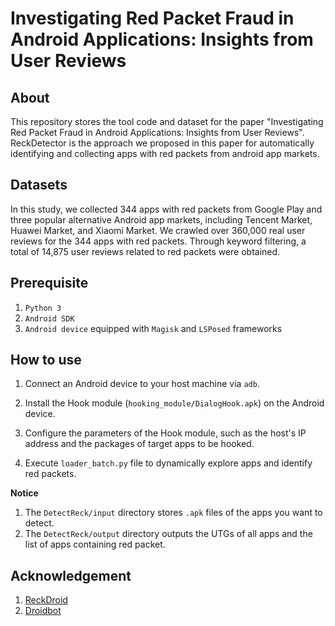 # Investigating Red Packet Fraud in Android Applications: Insights from User Reviews

## About
This repository stores the tool code and dataset for the paper "Investigating Red Packet Fraud in Android Applications: Insights from User Reviews".
ReckDetector is the approach we proposed in this paper for automatically identifying and collecting apps with red packets from android app markets. 

## Datasets
In this study, we collected 344 apps with red packets from Google Play and three popular alternative Android app markets, including Tencent Market, Huawei Market, and Xiaomi Market.
We crawled over 360,000 real user reviews for the 344 apps with red packets.
Through keyword filtering, a total of 14,875 user reviews related to red packets were obtained.

## Prerequisite

1. `Python 3` 
2. `Android SDK`
3. `Android device` equipped with `Magisk` and `LSPosed` frameworks


## How to use

1. Connect an Android device to your host machine via `adb`.

2. Install the Hook module (`hooking_module/DialogHook.apk`) on the Android device.

3. Configure the parameters of the Hook module, such as the host's IP address and the packages of target apps to be hooked.

4. Execute `loader_batch.py` file to dynamically explore apps and identify red packets.


**Notice**
1. The `DetectReck/input` directory stores `.apk` files of the apps you want to detect.
2. The `DetectReck/output` directory outputs the UTGs of all apps and the list of apps containing red packet.

## Acknowledgement

1. [ReckDroid](https://github.com/FraudDetector/ReckDroid)
2. [Droidbot](https://github.com/honeynet/droidbot)